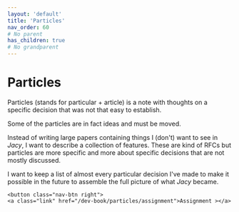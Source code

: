 ```yaml
---
layout: 'default'
title: 'Particles'
nav_order: 60
# No parent
has_children: true
# No grandparent
---
```


# Particles

Particles (stands for particular + article) is a note with thoughts on a specific decision that was not that easy to establish.

Some of the particles are in fact ideas and must be moved.

Instead of writing large papers containing things I (don't) want to see in _Jacy_, I want to describe a collection of features. These are kind of RFCs but particles are more specific and more about specific decisions that are not mostly discussed.

I want to keep a list of almost every particular decision I've made to make it possible in the future to assemble the full picture of what _Jacy_ became.
<div class="nav-btn-block">
    
    <button class="nav-btn right">
    <a class="link" href="/dev-book/particles/assignment">Assignment ></a>
</button>

</div>
